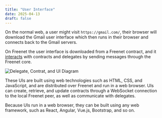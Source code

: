 ```yaml
---
title: "User Interface"
date: 2025-04-13
draft: false
---
```


On the normal web, a user might visit `https://gmail.com/`, their browser will download the Gmail
user interface which then runs in their browser and connects back to the Gmail servers.

On Freenet the user interface is downloaded from a Freenet contract, and it
[interacts](/manual/components/overview) with contracts and delegates by sending messages through
the Freenet core.

![Delegate, Contrat, and UI Diagram](/ui_delegate_contract.svg)

These UIs are built using web technologies such as HTML, CSS, and JavaScript, and are distributed
over Freenet and run in a web browser. UIs can create, retrieve, and update contracts through a
WebSocket connection to the local Freenet peer, as well as communicate with delegates.

Because UIs run in a web browser, they can be built using any web framework, such as React, Angular,
Vue.js, Bootstrap, and so on.
